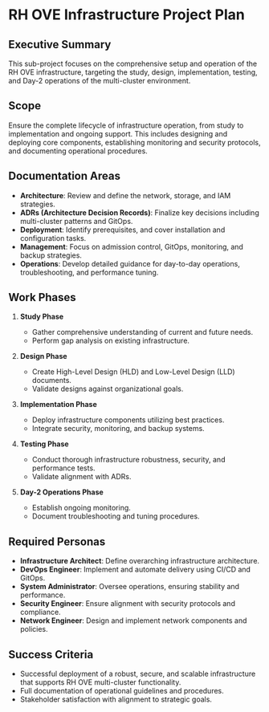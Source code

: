 # RH OVE Infrastructure Project Plan

## Executive Summary

This sub-project focuses on the comprehensive setup and operation of the RH OVE infrastructure, targeting the study, design, implementation, testing, and Day-2 operations of the multi-cluster environment.

## Scope

Ensure the complete lifecycle of infrastructure operation, from study to implementation and ongoing support. This includes designing and deploying core components, establishing monitoring and security protocols, and documenting operational procedures.

## Documentation Areas
- **Architecture**: Review and define the network, storage, and IAM strategies.
- **ADRs (Architecture Decision Records)**: Finalize key decisions including multi-cluster patterns and GitOps.
- **Deployment**: Identify prerequisites, and cover installation and configuration tasks.
- **Management**: Focus on admission control, GitOps, monitoring, and backup strategies.
- **Operations**: Develop detailed guidance for day-to-day operations, troubleshooting, and performance tuning.

## Work Phases
1. **Study Phase**
   - Gather comprehensive understanding of current and future needs.
   - Perform gap analysis on existing infrastructure.

2. **Design Phase**
   - Create High-Level Design (HLD) and Low-Level Design (LLD) documents.
   - Validate designs against organizational goals.

3. **Implementation Phase**
   - Deploy infrastructure components utilizing best practices.
   - Integrate security, monitoring, and backup systems.

4. **Testing Phase**
   - Conduct thorough infrastructure robustness, security, and performance tests.
   - Validate alignment with ADRs.

5. **Day-2 Operations Phase**
   - Establish ongoing monitoring.
   - Document troubleshooting and tuning procedures.

## Required Personas
- **Infrastructure Architect**: Define overarching infrastructure architecture.
- **DevOps Engineer**: Implement and automate delivery using CI/CD and GitOps.
- **System Administrator**: Oversee operations, ensuring stability and performance.
- **Security Engineer**: Ensure alignment with security protocols and compliance.
- **Network Engineer**: Design and implement network components and policies.

## Success Criteria
- Successful deployment of a robust, secure, and scalable infrastructure that supports RH OVE multi-cluster functionality.
- Full documentation of operational guidelines and procedures.
- Stakeholder satisfaction with alignment to strategic goals.


